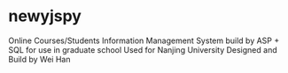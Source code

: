 # newyjspy

Online Courses/Students Information Management System build by ASP + SQL for use in graduate school 
Used for Nanjing University
Designed and Build by Wei Han
